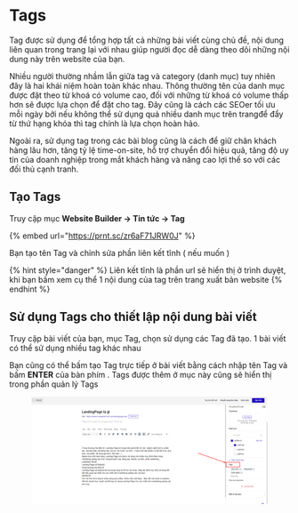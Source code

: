 # Tags

Tag được sử dụng để tổng hợp tất cả những bài viết cùng chủ đề, nội dung liên quan trong trang lại với nhau giúp người đọc dễ dàng theo dõi những nội dung này trên website của bạn.&#x20;

Nhiều người thường nhầm lẫn giữa tag và category (danh mục) tuy nhiên đây là hai khái niệm hoàn toàn khác nhau. Thông thường tên của danh mục được đặt theo từ khoá có volume cao, đối với những từ khoá có volume thấp hơn sẽ được lựa chọn để đặt cho tag. Đây cũng là cách các SEOer tối ưu mỗi ngày bởi nếu không thể sử dụng quá nhiều danh mục trên trangđể đẩy từ thứ hạng khóa thì tag chính là lựa chọn hoàn hảo.

Ngoài ra, sử dụng tag trong các bài blog cũng là cách để giữ chân khách hàng lâu hơn, tăng tỷ lệ time-on-site, hỗ trợ chuyển đổi hiệu quả, tăng độ uy tín của doanh nghiệp trong mắt khách hàng và nâng cao lợi thế so với các đối thủ cạnh tranh.



## Tạo Tags&#x20;

Truy cập mục **Website Builder -> Tin tức ->  Tag**

{% embed url="https://prnt.sc/zr6aF71JRW0J" %}

Bạn tạo tên Tag và chỉnh sửa phần liên kết tĩnh ( nếu muốn )

{% hint style="danger" %}
Liên kết tĩnh là phần url sẽ hiển thị ở trình duyệt, khi bạn bấm xem cụ thể 1 nội dung của tag trên trang xuất bản website
{% endhint %}



## Sử dụng Tags cho  thiết lập nội dung bài viết&#x20;

Truy cập bài viết của bạn, mục Tag, chọn sử dụng các Tag đã tạo. 1 bài viết có thể sử dụng nhiều tag khác nhau&#x20;

Bạn cũng có thể bấm tạo Tag trực tiếp ở bài viết bằng cách nhập tên Tag và bấm **ENTER** của bàn phím . Tags được thêm ở mục này cũng sẽ hiển thị trong phần quản lý Tags

<figure><img src="../../.gitbook/assets/image (580).png" alt=""><figcaption></figcaption></figure>



